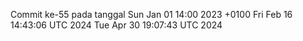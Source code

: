 Commit ke-55 pada tanggal Sun Jan 01 14:00 2023 +0100
Fri Feb 16 14:43:06 UTC 2024
Tue Apr 30 19:07:43 UTC 2024

